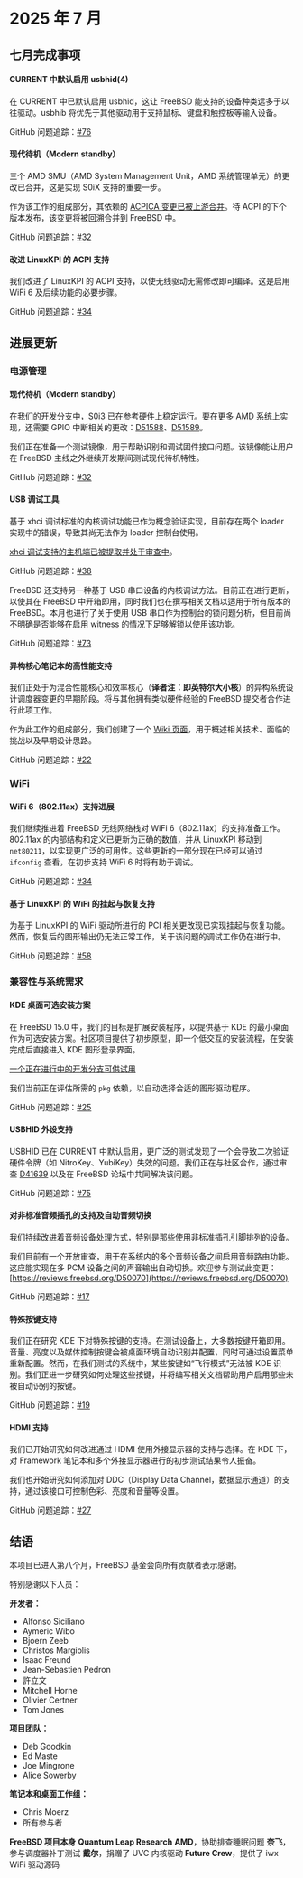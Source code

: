 # 2025 年 7 月

## 七月完成事项

#### CURRENT 中默认启用 usbhid(4)

在 CURRENT 中已默认启用 usbhid，这让 FreeBSD 能支持的设备种类远多于以往驱动。usbhib 将优先于其他驱动用于支持鼠标、键盘和触控板等输入设备。

GitHub 问题追踪：[#76](https://github.com/FreeBSDFoundation/proj-laptop/issues/76)

#### 现代待机（Modern standby）

三个 AMD SMU（AMD System Management Unit，AMD 系统管理单元）的更改已合并，这是实现 S0iX 支持的重要一步。

作为该工作的组成部分，其依赖的 [ACPICA 变更已被上游合并](https://github.com/acpica/acpica/pull/993)。待 ACPI 的下个版本发布，该变更将被回溯合并到 FreeBSD 中。

GitHub 问题追踪：[#32](https://github.com/FreeBSDFoundation/proj-laptop/issues/32)

#### 改进 LinuxKPI 的 ACPI 支持

我们改进了 LinuxKPI 的 ACPI 支持，以使无线驱动无需修改即可编译。这是启用 WiFi 6 及后续功能的必要步骤。

GitHub 问题追踪：[#34](https://github.com/FreeBSDFoundation/proj-laptop/issues/34)

## 进展更新

### 电源管理

#### 现代待机（Modern standby）

在我们的开发分支中，S0i3 已在参考硬件上稳定运行。要在更多 AMD 系统上实现，还需要 GPIO 中断相关的更改：[D51588](https://reviews.freebsd.org/D51588)、[D51589](https://reviews.freebsd.org/D51589)。

我们正在准备一个测试镜像，用于帮助识别和调试固件接口问题。该镜像能让用户在 FreeBSD 主线之外继续开发期间测试现代待机特性。

GitHub 问题追踪：[#32](https://github.com/FreeBSDFoundation/proj-laptop/issues/32)

#### USB 调试工具

基于 xhci 调试标准的内核调试功能已作为概念验证实现，目前存在两个 loader 实现中的错误，导致其尚无法作为 loader 控制台使用。

[xhci 调试支持的主机端已被提取并处于审查中](https://reviews.freebsd.org/D51299)。

GitHub 问题追踪：[#38](https://github.com/FreeBSDFoundation/proj-laptop/issues/38)

FreeBSD 还支持另一种基于 USB 串口设备的内核调试方法。目前正在进行更新，以使其在 FreeBSD 中开箱即用，同时我们也在撰写相关文档以适用于所有版本的 FreeBSD。本月也进行了关于使用 USB 串口作为控制台的锁问题分析，但目前尚不明确是否能够在启用 witness 的情况下足够解锁以使用该功能。

GitHub 问题追踪：[#73](https://github.com/FreeBSDFoundation/proj-laptop/issues/73)

#### 异构核心笔记本的高性能支持

我们正处于为混合性能核心和效率核心（**译者注：即英特尔大小核**）的异构系统设计调度器变更的早期阶段。将与其他拥有类似硬件经验的 FreeBSD 提交者合作进行此项工作。

作为此工作的组成部分，我们创建了一个 [Wiki 页面](https://wiki.freebsd.org/Scheduler/Hybrid)，用于概述相关技术、面临的挑战以及早期设计思路。

GitHub 问题追踪：[#22](https://github.com/FreeBSDFoundation/proj-laptop/issues/22)

### WiFi

#### WiFi 6（802.11ax）支持进展

我们继续推进着 FreeBSD 无线网络栈对 WiFi 6（802.11ax）的支持准备工作。802.11ax 的内部结构和定义已更新为正确的数值，并从 LinuxKPI 移动到 `net80211`，以实现更广泛的可用性。这些更新的一部分现在已经可以通过 `ifconfig` 查看，在初步支持 WiFi 6 时将有助于调试。

GitHub 问题追踪：[#34](https://github.com/FreeBSDFoundation/proj-laptop/issues/34)

#### 基于 LinuxKPI 的 WiFi 的挂起与恢复支持

为基于 LinuxKPI 的 WiFi 驱动所进行的 PCI 相关更改现已实现挂起与恢复功能。然而，恢复后的图形输出仍无法正常工作，关于该问题的调试工作仍在进行中。

GitHub 问题追踪：[#58](https://github.com/FreeBSDFoundation/proj-laptop/issues/58)


### 兼容性与系统需求

#### KDE 桌面可选安装方案

在 FreeBSD 15.0 中，我们的目标是扩展安装程序，以提供基于 KDE 的最小桌面作为可选安装方案。社区项目提供了初步原型，即一个低交互的安装流程，在安装完成后直接进入 KDE 图形登录界面。

[一个正在进行中的开发分支可供试用](https://gitlab.com/alfix/kde-installer-dialogs)

我们当前正在评估所需的 `pkg` 依赖，以自动选择合适的图形驱动程序。

GitHub 问题追踪：[#25](https://github.com/FreeBSDFoundation/proj-laptop/issues/25)

#### USBHID 外设支持

USBHID 已在 CURRENT 中默认启用，更广泛的测试发现了一个会导致二次验证硬件令牌（如 NitroKey、YubiKey）失效的问题。我们正在与社区合作，通过审查 [D41639](https://reviews.freebsd.org/D41639) 以及在 FreeBSD 论坛中共同解决该问题。

GitHub 问题追踪：[#75](https://github.com/FreeBSDFoundation/proj-laptop/issues/75)

#### 对非标准音频插孔的支持及自动音频切换

我们持续改进着音频设备处理方式，特别是那些使用非标准插孔引脚排列的设备。

我们目前有一个开放审查，用于在系统内的多个音频设备之间启用音频路由功能。这应能实现在多 PCM 设备之间的声音输出自动切换。欢迎参与测试此变更：[https://reviews.freebsd.org/D50070](https://reviews.freebsd.org/D50070)

GitHub 问题追踪：[#17](https://github.com/FreeBSDFoundation/proj-laptop/issues/17)

#### 特殊按键支持

我们正在研究 KDE 下对特殊按键的支持。在测试设备上，大多数按键开箱即用。音量、亮度以及媒体控制按键会被桌面环境自动识别并配置，同时可通过设置菜单重新配置。然而，在我们测试的系统中，某些按键如“飞行模式”无法被 KDE 识别。我们正进一步研究如何处理这些按键，并将编写相关文档帮助用户启用那些未被自动识别的按键。

GitHub 问题追踪：[#19](https://github.com/FreeBSDFoundation/proj-laptop/issues/19)

#### HDMI 支持

我们已开始研究如何改进通过 HDMI 使用外接显示器的支持与选择。在 KDE 下，对 Framework 笔记本和多个外接显示器进行的初步测试结果令人振奋。

我们也开始研究如何添加对 DDC（Display Data Channel，数据显示通道）的支持，通过该接口可控制色彩、亮度和音量等设置。

GitHub 问题追踪：[#27](https://github.com/FreeBSDFoundation/proj-laptop/issues/27)

## 结语

本项目已进入第八个月，FreeBSD 基金会向所有贡献者表示感谢。

特别感谢以下人员：

**开发者：**

* Alfonso Siciliano
* Aymeric Wibo
* Bjoern Zeeb
* Christos Margiolis
* Isaac Freund
* Jean-Sebastien Pedron
* 許立文
* Mitchell Horne
* Olivier Certner
* Tom Jones

**项目团队：**

* Deb Goodkin
* Ed Maste
* Joe Mingrone
* Alice Sowerby

**笔记本和桌面工作组：**

* Chris Moerz
* 所有参与者

**FreeBSD 项目本身**
**Quantum Leap Research**
**AMD**，协助排查睡眠问题
**奈飞**，参与调度器补丁测试
**戴尔**，捐赠了 UVC 内核驱动
**Future Crew**，提供了 iwx WiFi 驱动源码

